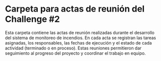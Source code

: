 # Carpeta para actas de reunión del Challenge #2

Esta carpeta contiene las actas de reunión realizadas durante el desarrollo del sistema de monitoreo de incendios. En cada acta se registran las tareas asignadas, los responsables, las fechas de ejecución y el estado de cada actividad (terminado o en proceso). Estas reuniones permitieron dar seguimiento al progreso del proyecto y coordinar el trabajo en equipo.
